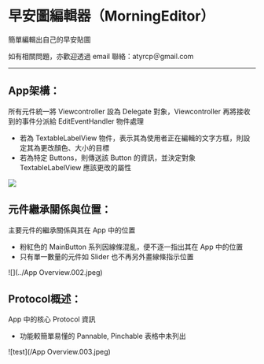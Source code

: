 # 早安圖編輯器（MorningEditor）

簡單編輯出自己的早安貼圖

如有相關問題，亦歡迎透過 email 聯絡：atyrcp＠gmail.com

***

## App架構：
所有元件統一將 Viewcontroller 設為 Delegate 對象，Viewcontroller 再將接收到的事件分派給 EditEventHandler 物件處理
* 若為 TextableLabelView 物件，表示其為使用者正在編輯的文字方框，則設定其為更改顏色、大小的目標
* 若為特定 Buttons，則傳送該 Button 的資訊，並決定對象 TextableLabelView 應該更改的屬性

![](/AppOverview.001.jpeg)

## 元件繼承關係與位置：
主要元件的繼承關係與其在 App 中的位置
* 粉紅色的 MainButton 系列因線條混亂，便不逐一指出其在 App 中的位置
* 只有單一數量的元件如 Slider 也不再另外畫線條指示位置

![](../App Overview.002.jpeg)

## Protocol概述：
App 中的核心 Protocol 資訊
* 功能較簡單易懂的 Pannable, Pinchable 表格中未列出

![test](/App Overview.003.jpeg)
